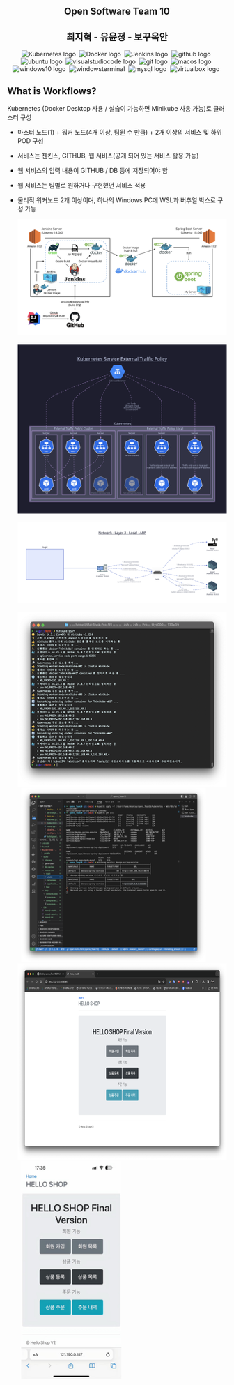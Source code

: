 <h2 align="center"> Open Software Team 10 </h2>
<h2 align="center">  최지혁 - 유윤정 - 보꾸옥안 </h2>
  <div align="center">
    <span><img src="https://img.shields.io/badge/Kubernetes-282C34?logo=kubernetes&logoColor=0000FF" alt="Kubernetes logo" title="Kubernetes" height="25" /></span>&nbsp;
    <span><img src="https://img.shields.io/badge/Docker-282C34?logo=docker&logoColor=2496ED" alt="Docker logo" title="Docker" height="25" /></span>&nbsp;
    <span><img src="https://img.shields.io/badge/Jenkins-282C34?logo=jenkins&logoColor=EEEEEE" alt="Jenkins logo" title="Docker" height="25" /></span>&nbsp;
    <span><img src="https://img.shields.io/badge/Github-282C34?logo=github&logoColor=181717" alt="github logo" title="github" height="25" /></span>&nbsp;</div>
  <div align="center">
    <span><img src="https://img.shields.io/badge/Ubuntu-282C34?logo=ubuntu&logoColor=E95420" alt="ubuntu logo" title="ubuntu" height="25" /></span>&nbsp;
    <span><img src="https://img.shields.io/badge/Visual studio code-282C34?logo=visualstudiocode&logoColor=2496ED" alt="visualstudiocode logo" title="visualstudiocode" height="25" /></span>&nbsp;
    <span><img src="https://img.shields.io/badge/Git-282C34?logo=git&logoColor=F05032" alt="git logo" title="git" height="25" /></span>&nbsp;
    <span><img src="https://img.shields.io/badge/MacOs-282C34?logo=macos&logoColor=000000" alt="macos logo" title="macos" height="25" /></span>&nbsp;
    <span><img src="https://img.shields.io/badge/Windows 10-282C34?logo=windows10&logoColor=0078D6" alt="windows10 logo" title="windows10" height="25" /></span>&nbsp;
    <span><img src="https://img.shields.io/badge/Terminal-282C34?logo=windowsterminal&logoColor=4D4D4D" alt="windowsterminal" title="windowsterminal" height="25" /></span>&nbsp;
    <span><img src="https://img.shields.io/badge/MySQL-282C34?logo=mysql&logoColor=4479A1" alt="mysql logo" title="mysql" height="25" /></span>&nbsp;
    <span><img src="https://img.shields.io/badge/VirtualBox-282C34?logo=virtualbox&logoColor=183A61" alt="virtualbox logo" title="virtualbox" height="25" /></span>&nbsp;
  </div>
    
## What is Workflows?
 Kubernetes (Docker Desktop 사용 / 실습이 가능하면 Minikube 사용 가능)로 클러스터 구성
- 마스터 노드(1) + 워커 노드(4개 이상, 팀원 수 만큼) + 2개 이상의 서비스 및 하위 POD 구성 
- 서비스는 젠킨스, GITHUB, 웹 서비스(공개 되어 있는 서비스 활용 가능)
- 웹 서비스의 입력 내용이 GITHUB / DB 등에 저장되어야 함
- 웹 서비스는 팀별로 원하거나 구현했던 서비스 적용
- 물리적 워커노드 2개 이상이며, 하나의 Windows PC에 WSL과 버추얼 박스로 구성 가능

    <span><img src="https://github.com/mitsumi73/kubectl/blob/main/img.png"/></span>&nbsp;
    <span><img src="https://github.com/mitsumi73/kubectl/blob/main/kubernetes_external_traffic_policy.svg"/></span>&nbsp;
    <span><img src="https://github.com/mitsumi73/kubectl/blob/main/network_layer3_local.svg"/></span>&nbsp;
    <span><img src="https://github.com/mitsumi73/kubectl/blob/main/minikube.png" height="400"/></span>&nbsp;
    <span><img src="https://github.com/mitsumi73/kubectl/blob/main/%EC%8A%A4%ED%81%AC%EB%A6%B0%EC%83%B7%202023-12-21%20%EC%98%A4%EC%A0%84%2010.50.33.png" height="400"/></span>&nbsp;
    <span><img src="https://github.com/mitsumi73/kubectl/blob/main/2.png" height="450"/></span>&nbsp;
    <span><img src="https://github.com/mitsumi73/kubectl/blob/main/KakaoTalk_Image_2023-12-21-22-43-09.jpeg" height="500"/></span>&nbsp;
